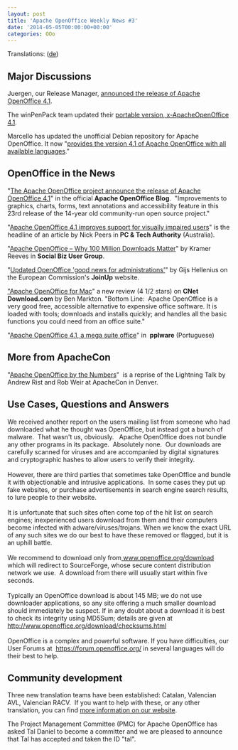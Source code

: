 ```yaml
---
layout: post
title: 'Apache OpenOffice Weekly News #3'
date: '2014-05-05T00:00:00+00:00'
categories: OOo
---
```

<p>Translations: (<a href="https://cwiki.apache.org/confluence/pages/viewpage.action?pageId=40509513">de</a>) 
</p> 
  <h2> Major Discussions</h2> 
  <p>Juergen, our Release Manager, <a href="http://markmail.org/message/gnxjqtqyxxlzo3he">announced the release of Apache OpenOffice 4.1</a>.</p> 
  <p>The winPenPack team updated their <a href="http://markmail.org/message/oikdeetzc4ntlcgx">portable version, x-ApacheOpenOffice 4.1</a>.</p> 
  <p>Marcello has updated the unofficial Debian repository for Apache OpenOffice. It now &quot;<a href="http://markmail.org/message/l6qn4gcakcfrr7qf">provides the version 4.1 of Apache OpenOffice with all available languages</a>.&quot;</p> 
  <h2 id="OpenOfficeWeeklyNews(collectdraftshere)-OpenOfficeintheNews">OpenOffice in the News</h2> 
  <p>&quot;<a href="https://blogs.apache.org/OOo/entry/the_apache_openoffice_project_announce">The Apache OpenOffice project announce the release of Apache OpenOffice 4.1</a>&quot; in the official <b>Apache OpenOffice Blog</b>.&nbsp;
 &quot;Improvements to graphics, charts, forms, text annotations and 
accessibility feature in this 23rd release of the 14-year old 
community-run open source project.&quot;</p> 
  <p>&quot;<a href="http://www.pcauthority.com.au/News/384226,apache-openoffice-41-improves-support-for-visually-impaired-users.aspx">Apache OpenOffice 4.1 improves support for visually impaired users</a>&quot; is the headline of an article by Nick Peers in <b>PC &amp; Tech Authority</b> (Australia).</p> 
  <p>&quot;<a href="https://www.socialbizug.org/blogs/Kramer/entry/apache_open_office?lang=en_us">Apache OpenOffice – Why 100 Million Downloads Matter</a>&quot; by Kramer Reeves in <b>Social Biz User Group</b>.</p> 
  <p>&quot;<a href="https://joinup.ec.europa.eu/community/news/updated-openoffice-good-news-administrations">Updated OpenOffice 'good news for administrations'</a>&quot; by Gijs Hellenius on the European Commission's <b>JoinUp</b> website.</p> 
  <p><a href="http://download.cnet.com/Apache-OpenOffice/3000-18483_4-10209910.html">&quot;Apache OpenOffice for Mac</a>&quot; a new review (4 1/2 stars) on <b>CNet Download.com</b> by Ben Markton. &quot;Bottom Line: &nbsp;Apache OpenOffice is a very good free, accessible alternative to expensive 
office software. It is loaded with tools; downloads and installs 
quickly; and handles all the basic functions you could need from an 
office suite.&quot;</p> 
  <div style="text-align: left; text-decoration: none;">&quot;<a href="http://pplware.sapo.pt/windows/software/apache-openoffice-4-1-a-mega-suite-office/">Apache OpenOffice 4.1, a mega suite office</a>&quot; in&nbsp; <b>pplware</b> (Portuguese)</div> 
  <h2 id="OpenOfficeWeeklyNews(collectdraftshere)-MorefromApacheCon">More from ApacheCon</h2> 
  <p>&quot;<a href="https://www.youtube.com/watch?v=OAv6Iyryz3c">Apache OpenOffice by the Numbers</a>&quot;&nbsp;&nbsp;is a reprise of the Lightning Talk by Andrew Rist and Rob Weir at ApacheCon in Denver.</p> 
  <h2 id="OpenOfficeWeeklyNews(collectdraftshere)-UseCases,QuestionsandAnswers">Use Cases, Questions and Answers</h2> 
  <p>We
 received another report on the users mailing list from someone who had 
downloaded what he thought was OpenOffice, but instead got a bunch of 
malware.&nbsp; That wasn't us, obviously.&nbsp;&nbsp; Apache OpenOffice does not bundle
 any other programs in its package.&nbsp; Absolutely none.&nbsp; Our downloads are
 carefully scanned for viruses and are accompanied by digital signatures
 and cryptographic hashes to allow users to verify their integrity.<br /><br />However,
 there are third parties that sometimes take OpenOffice and bundle it 
with objectionable and intrusive applications.&nbsp; In some cases they put 
up fake websites, or purchase advertisements in search engine search 
results, to lure people to their website.<br /><br />It is unfortunate that 
such sites often come top of the hit list on search engines; 
inexperienced users download from them and their computers become 
infected with adware/viruses/trojans. When we know the exact URL of any 
such sites we do our best to have these removed or flagged, but it is an
 uphill battle.<br /><br />We recommend to download only from<a href="http://www.openoffice.org/download"> www.openoffice.org/download</a>
 which will redirect to SourceForge, whose secure content distribution 
network we use.&nbsp; A download from there will usually start within five 
seconds.<br /><br />Typically an OpenOffice download is about 145 MB; we do 
not use downloader applications, so any site offering a much smaller 
download should immediately be suspect. If in any doubt about a download
 it is best to check its integrity using MD5Sum; details are given at&nbsp; <a href="http://www.openoffice.org/download/checksums.html">http://www.openoffice.org/download/checksums.html</a><br /><br />OpenOffice is a complex and powerful software. If you have difficulties, our User Forums at&nbsp; <a href="https://forum.openoffice.org/">https://forum.openoffice.org/</a> in several languages will do their best to help.</p> 
  <h2 id="OpenOfficeWeeklyNews(collectdraftshere)-Communitydevelopment">Community development</h2> 
  <p>Three new translation teams have been established: Catalan, Valencian AVL, Valencian RACV.&nbsp; If you want to help with these, or any other translation, you can find <a href="http://openoffice.apache.org/translate.html">more information on our website</a>.<br /></p> 
  <p>The
 Project Management Committee (PMC) for Apache OpenOffice has asked Tal 
Daniel to become a committer and we are pleased to announce that Tal has
 accepted and taken the ID &quot;tal&quot;.</p> 
  <p> </p>
